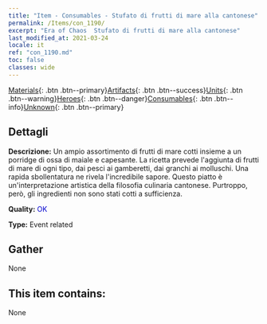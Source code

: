```yaml
---
title: "Item - Consumables - Stufato di frutti di mare alla cantonese"
permalink: /Items/con_1190/
excerpt: "Era of Chaos  Stufato di frutti di mare alla cantonese"
last_modified_at: 2021-03-24
locale: it
ref: "con_1190.md"
toc: false
classes: wide
---
```

 [Materials](/it/Items/){: .btn .btn--primary}[Artifacts](/it/Items/Artifacts/){: .btn .btn--success}[Units](/it/Items/Units/){: .btn .btn--warning}[Heroes](/it/Items/Heroes/){: .btn .btn--danger}[Consumables](/it/Items/Consumables/){: .btn .btn--info}[Unknown](/it/Items/Unknown/){: .btn .btn--primary}

## Dettagli
 **Descrizione:** Un ampio assortimento di frutti di mare cotti insieme a un porridge di ossa di maiale e capesante. La ricetta prevede l'aggiunta di frutti di mare di ogni tipo, dai pesci ai gamberetti, dai granchi ai molluschi. Una rapida sbollentatura ne rivela l'incredibile sapore. Questo piatto è un'interpretazione artistica della filosofia culinaria cantonese. Purtroppo, però, gli ingredienti non sono stati cotti a sufficienza.

 **Quality:** <span style="color: #0000CD">OK</span>

 **Type:** Event related

## Gather

  None

## This item contains:

  None


